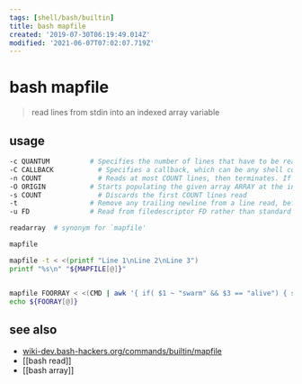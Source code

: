 ```yaml
---
tags: [shell/bash/builtin]
title: bash mapfile
created: '2019-07-30T06:19:49.014Z'
modified: '2021-06-07T07:02:07.719Z'
---
```


# bash mapfile

> read lines from stdin into an indexed array variable

## usage

```sh
-c QUANTUM 	        # Specifies the number of lines that have to be read between every call to the callback specified with -C - default QUANTUM is 5000
-C CALLBACK 	      # Specifies a callback, which can be any shell code, the index of the array that will be assigned, and the line is appended at evaluation time
-n COUNT 	          # Reads at most COUNT lines, then terminates. If COUNT is 0, then all lines are read (default)
-O ORIGIN 	        # Starts populating the given array ARRAY at the index ORIGIN rather than clearing it and starting at index 0
-s COUNT 	          # Discards the first COUNT lines read
-t 	                # Remove any trailing newline from a line read, before it is assigned to an array element
-u FD 	            # Read from filedescriptor FD rather than standard input
```

```sh
readarray  # synonym for `mapfile'

mapfile

mapfile -t < <(printf "Line 1\nLine 2\nLine 3")
printf "%s\n" "${MAPFILE[@]}"


mapfile FOORRAY < <(CMD | awk '{ if( $1 ~ "swarm" && $3 == "alive") { split($2, arr, ":");  print $1, arr[1]} }')
echo ${FOORAY[@]}
```

## see also
- [wiki-dev.bash-hackers.org/commands/builtin/mapfile](https://wiki-dev.bash-hackers.org/commands/builtin/mapfile)
- [[bash read]]
- [[bash array]]
